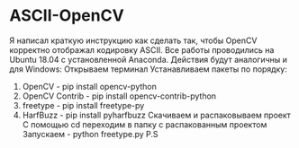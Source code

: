 # ASCII-OpenCV
Я написал краткую инструкцию как сделать так, чтобы OpenCV корректно отображал кодировку ASCII.
Все работы проводились на Ubuntu 18.04 с установленной Anaconda. Действия будут аналогичны и для Windows:
Открываем терминал
Устанавливаем пакеты по порядку:
1. OpenCV - pip install opencv-python
2. OpenCV Contrib - pip install opencv-contrib-python
3. freetype - pip install freetype-py
4. HarfBuzz - pip install pyharfbuzz
Скачиваем и распаковываем проект
С помощью cd переходим в папку с распакованным проектом
Запускаем - python freetype.py
P.S
